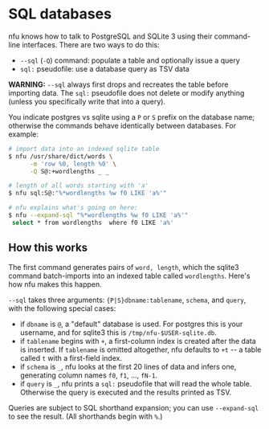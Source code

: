 # SQL databases
nfu knows how to talk to PostgreSQL and SQLite 3 using their command-line
interfaces. There are two ways to do this:

- `--sql` (`-Q`) command: populate a table and optionally issue a query
- `sql:` pseudofile: use a database query as TSV data

**WARNING:** `--sql` always first drops and recreates the table before
importing data. The `sql:` pseudofile does not delete or modify anything
(unless you specifically write that into a query).

You indicate postgres vs sqlite using a `P` or `S` prefix on the database name;
otherwise the commands behave identically between databases. For example:

```sh
# import data into an indexed sqlite table
$ nfu /usr/share/dict/words \
      -m 'row %0, length %0' \
      -Q S@:+wordlengths _ _

# length of all words starting with 'a'
$ nfu sql:S@:"%*wordlengths %w f0 LIKE 'a%'"

# nfu explains what's going on here:
$ nfu --expand-sql "%*wordlengths %w f0 LIKE 'a%'"
 select * from wordlengths  where f0 LIKE 'a%'
```

## How this works
The first command generates pairs of `word, length`, which the sqlite3 command
batch-imports into an indexed table called `wordlengths`. Here's how nfu makes
this happen.

`--sql` takes three arguments: `{P|S}dbname:tablename`, `schema`, and `query`,
with the following special cases:

- if `dbname` is `@`, a "default" database is used. For postgres this is your
  username, and for sqlite3 this is `/tmp/nfu-$USER-sqlite.db`.
- if `tablename` begins with `+`, a first-column index is created after the
  data is inserted. If `tablename` is omitted altogether, nfu defaults to `+t`
  -- a table called `t` with a first-field index.
- if `schema` is `_`, nfu looks at the first 20 lines of data and infers one,
  generating column names `f0`, `f1`, ..., `fN-1`.
- if `query` is `_`, nfu prints a `sql:` pseudofile that will read the whole
  table. Otherwise the query is executed and the results printed as TSV.

Queries are subject to SQL shorthand expansion; you can use `--expand-sql` to
see the result. (All shorthands begin with `%`.)
